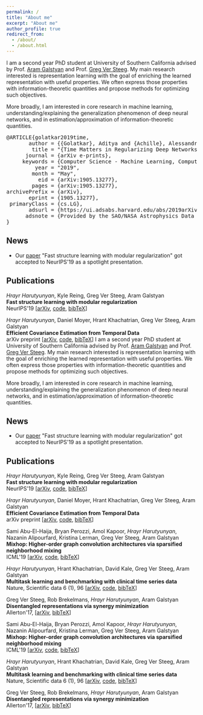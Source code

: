 ```yaml
---
permalink: /
title: "About me"
excerpt: "About me"
author_profile: true
redirect_from: 
  - /about/
  - /about.html
---
```


I am a second year PhD student at University of Southern California advised by Prof. [Aram Galstyan](https://www.isi.edu/people/galstyan/about) and Prof. [Greg Ver Steeg](https://www.isi.edu/people/gregv/about).
My main research interested is representation learning with the goal of enriching the learned representation with useful properties.
We often express those properties with information-theoretic quantities and propose methods for optimizing such objectives.

More broadly, I am interested in core research in machine learning, understanding/explaining the generalization phenomenon
of deep neural networks, and in estimation/approximation of information-theoretic quantities.


<div class="bibTeX collapse in" id="bibTex0" aria-expanded="true" style="">
            <pre>@ARTICLE{golatkar2019time,
       author = {{Golatkar}, Aditya and {Achille}, Alessandro and {Soatto}, Stefano},
        title = "{Time Matters in Regularizing Deep Networks: Weight Decay and Data Augmentation Affect Early Learning Dynamics, Matter Little Near Convergence}",
      journal = {arXiv e-prints},
     keywords = {Computer Science - Machine Learning, Computer Science - Artificial Intelligence, Statistics - Machine Learning},
         year = "2019",
        month = "May",
          eid = {arXiv:1905.13277},
        pages = {arXiv:1905.13277},
archivePrefix = {arXiv},
       eprint = {1905.13277},
 primaryClass = {cs.LG},
       adsurl = {https://ui.adsabs.harvard.edu/abs/2019arXiv190513277G},
      adsnote = {Provided by the SAO/NASA Astrophysics Data System}
}
</pre>
</div>

## News
- Our [paper](https://arxiv.org/abs/1706.03353) "Fast structure learning with modular regularization" got accepted to NeurIPS'19 as a spotlight presentation.

## Publications

*Hrayr Harutyunyan*, Kyle Reing, Greg Ver Steeg, Aram Galstyan  
**Fast structure learning with modular regularization**  
NeurIPS'19 \[[arXiv](https://arxiv.org/abs/1706.03353), [code](https://github.com/Harhro94/T-CorEx), [bibTeX]()\]


*Hrayr Harutyunyan*, Daniel Moyer, Hrant Khachatrian, Greg Ver Steeg, Aram Galstyan  
**Efficient Covariance Estimation from Temporal Data**  
arXiv preprint \[[arXiv](https://arxiv.org/abs/1905.13276), [code](https://github.com/Harhro94/T-CorEx), [bibTeX]()\]
I am a second year PhD student at University of Southern California advised by Prof. [Aram Galstyan](https://www.isi.edu/people/galstyan/about) and Prof. [Greg Ver Steeg](https://www.isi.edu/people/gregv/about).
My main research interested is representation learning with the goal of enriching the learned representation with useful properties.
We often express those properties with information-theoretic quantities and propose methods for optimizing such objectives.

More broadly, I am interested in core research in machine learning, understanding/explaining the generalization phenomenon
of deep neural networks, and in estimation/approximation of information-theoretic quantities.



## News
- Our [paper](https://arxiv.org/abs/1706.03353) "Fast structure learning with modular regularization" got accepted to NeurIPS'19 as a spotlight presentation.

## Publications

*Hrayr Harutyunyan*, Kyle Reing, Greg Ver Steeg, Aram Galstyan  
**Fast structure learning with modular regularization**  
NeurIPS'19 \[[arXiv](https://arxiv.org/abs/1706.03353), [code](https://github.com/Harhro94/T-CorEx), [bibTeX](/files/linearcorex.bibtex)]


*Hrayr Harutyunyan*, Daniel Moyer, Hrant Khachatrian, Greg Ver Steeg, Aram Galstyan  
**Efficient Covariance Estimation from Temporal Data**  
arXiv preprint \[[arXiv](https://arxiv.org/abs/1905.13276), [code](https://github.com/Harhro94/T-CorEx), [bibTeX]()\]


Sami Abu-El-Haija, Bryan Perozzi, Amol Kapoor, *Hrayr Harutyunyan*, Nazanin Alipourfard, Kristina Lerman, Greg Ver Steeg, Aram Galstyan  
**Mixhop: Higher-order graph convolution architectures via sparsified neighborhood mixing**  
ICML'19 \[[arXiv](https://arxiv.org/abs/1905.00067), [code](https://github.com/samihaija/mixhop), [bibTeX]()\]


*Hrayr Harutyunyan*, Hrant Khachatrian, David Kale, Greg Ver Steeg, Aram Galstyan  
**Multitask learning and benchmarking with clinical time series data**   
Nature, Scientific data 6 (1), 96 \[[arXiv](https://arxiv.org/abs/1703.07771), [code](https://github.com/YerevaNN/mimic3-benchmarks), [bibTeX]()\]


Greg Ver Steeg, Rob Brekelmans, *Hrayr Harutyunyan*, Aram Galstyan  
**Disentangled representations via synergy minimization**  
Allerton'17, \[[arXiv](https://arxiv.org/abs/1710.03839), [bibTeX]()\]


Sami Abu-El-Haija, Bryan Perozzi, Amol Kapoor, *Hrayr Harutyunyan*, Nazanin Alipourfard, Kristina Lerman, Greg Ver Steeg, Aram Galstyan  
**Mixhop: Higher-order graph convolution architectures via sparsified neighborhood mixing**  
ICML'19 \[[arXiv](https://arxiv.org/abs/1905.00067), [code](https://github.com/samihaija/mixhop), [bibTeX]()\]


*Hrayr Harutyunyan*, Hrant Khachatrian, David Kale, Greg Ver Steeg, Aram Galstyan  
**Multitask learning and benchmarking with clinical time series data**   
Nature, Scientific data 6 (1), 96 \[[arXiv](https://arxiv.org/abs/1703.07771), [code](https://github.com/YerevaNN/mimic3-benchmarks), [bibTeX]()\]


Greg Ver Steeg, Rob Brekelmans, *Hrayr Harutyunyan*, Aram Galstyan  
**Disentangled representations via synergy minimization**  
Allerton'17, \[[arXiv](https://arxiv.org/abs/1710.03839), [bibTeX]()\]
